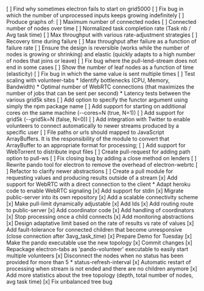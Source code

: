 [ ] Find why sometimes electron fails to start on grid5000
[ ] Fix bug in which the number of unprocessed inputs keeps growing indefinitely
[ ] Produce graphs of:
 [ ] Maximum number of connected nodes
 [ ] Connected number of nodes over time
 [ ] Normalized task completion rate (Task nb / Avg task time)
 [ ] Max throughput with various rate-adjustment strategies
 [ ] Recovery time during failure
 [ ] Max throughput after failure as a function of failure rate 
[ ] Ensure the design is reversible (works while the number of nodes is growing or shrinking) and elastic (quickly adapts to a high number of nodes that joins or leave)
[ ] Fix bug where the pull-lend-stream does not end in some cases
[ ] Show the number of leaf nodes as a function of time (elasticity)
[ ] Fix bug in which the same value is sent multiple times
[ ] Test scaling with volunteer-tabs
    * Identify bottlenecks (CPU, Memory, Bandwidth)
    * Optimal number of WebRTC connections (that maximizes the number of jobs that can be sent per second)
    * Latency tests between the various grid5k sites
[ ] Add option to specify the functor argument using simply the npm package name
[ ] Add support for starting on additional cores on the same machine (--cores=N (true, N=1)) 
[ ] Add support for grid5k (--grid5k=N (false, N=0))
[ ] Add integration with Twitter to enable volunteers to connect automatically to newer streams produced by a specific user
[ ] File paths or urls should mapped to JavaScript ArrayBuffers. It is
    the responsibility of the module to convert that ArrayBuffer to an
    appropriate format for processing;
[ ] Add support for WebTorrent to distribute input files
[ ] Create pull-request for adding path option to pull-ws
[ ] Fix closing bug by adding a close method on lenders
[ ] Rewrite pando tool for electron to remove the overhead of electron-webrtc
[ ] Refactor to clarify newer abstractions
[ ] Create a pull module for requesting values and producing results 
    outside of a stream
[x] Add support for WebRTC with a direct connection to the client
    * Adapt heroku code to enable WebRTC signaling
[x] Add support for stdin
[x] Migrate public-server into its own repository
[x] Add a scalable connectivity scheme
    [x] Make pull-limit dynamically adjustable
    [x] Add Ids
    [x] Add routing route to public-server
    [x] Add coordinator code
    [x] Add handling of coordinators
    [x] Stop processing once a child connects
[x] Add monitoring abstractions
[x] Design adaptative limit based on the rate of results vs rate of values
[x] Add fault-tolerance for connected children that become unresponsive (close connection after 3avg_task_time)
[x] Prepare Demo for Tuesday
  [x] Make the pando executable use the new topology
  [x] Commit changes
  [x] Repackage electron-tabs as 'pando-volunteer' executable to easily start multiple volunteers
  [x] Disconnect the nodes when no status has been provided for more than 5 * status-refresh-interval
  [x] Automatic restart of processing when stream is not ended and there are no children anymore
  [x] Add more statistics about the tree topology (depth, total number of nodes, avg task time)
[x] Fix unbalanced tree bug
